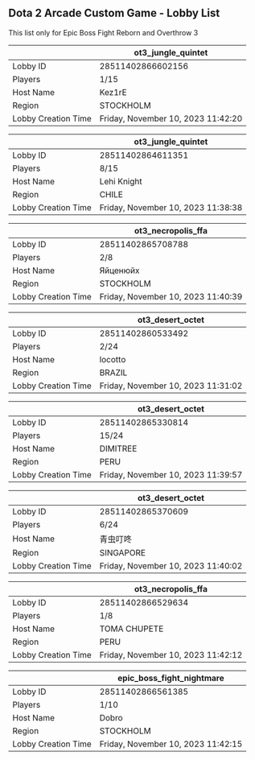 ## Dota 2 Arcade Custom Game - Lobby List

This list only for Epic Boss Fight Reborn and Overthrow 3

|  | ot3_jungle_quintet |
| ------ | ------ |
| Lobby ID | 28511402866602156 |
| Players | 1/15 |
| Host Name | Kez1rE |
| Region | STOCKHOLM |
| Lobby Creation Time | Friday, November 10, 2023 11:42:20 |


|  | ot3_jungle_quintet |
| ------ | ------ |
| Lobby ID | 28511402864611351 |
| Players | 8/15 |
| Host Name | Lehi Knight |
| Region | CHILE |
| Lobby Creation Time | Friday, November 10, 2023 11:38:38 |


|  | ot3_necropolis_ffa |
| ------ | ------ |
| Lobby ID | 28511402865708788 |
| Players | 2/8 |
| Host Name | Яйценюйх |
| Region | STOCKHOLM |
| Lobby Creation Time | Friday, November 10, 2023 11:40:39 |


|  | ot3_desert_octet |
| ------ | ------ |
| Lobby ID | 28511402860533492 |
| Players | 2/24 |
| Host Name | locotto |
| Region | BRAZIL |
| Lobby Creation Time | Friday, November 10, 2023 11:31:02 |


|  | ot3_desert_octet |
| ------ | ------ |
| Lobby ID | 28511402865330814 |
| Players | 15/24 |
| Host Name | DIMITREE |
| Region | PERU |
| Lobby Creation Time | Friday, November 10, 2023 11:39:57 |


|  | ot3_desert_octet |
| ------ | ------ |
| Lobby ID | 28511402865370609 |
| Players | 6/24 |
| Host Name | 青虫叮咚 |
| Region | SINGAPORE |
| Lobby Creation Time | Friday, November 10, 2023 11:40:02 |


|  | ot3_necropolis_ffa |
| ------ | ------ |
| Lobby ID | 28511402866529634 |
| Players | 1/8 |
| Host Name | TOMA CHUPETE |
| Region | PERU |
| Lobby Creation Time | Friday, November 10, 2023 11:42:12 |


|  | epic_boss_fight_nightmare |
| ------ | ------ |
| Lobby ID | 28511402866561385 |
| Players | 1/10 |
| Host Name | Dobro |
| Region | STOCKHOLM |
| Lobby Creation Time | Friday, November 10, 2023 11:42:15 |


